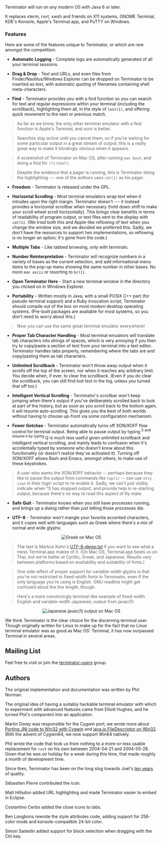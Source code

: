 Terminator will run on any modern OS with Java 6 or later.

It replaces xterm, rxvt, xwsh and friends on X11 systems, GNOME Terminal, KDE's Konsole, Apple's Terminal.app, and PuTTY on Windows.

### Features ###

Here are some of the features unique to Terminator, or which are rare amongst the competition:

  * **Automatic Logging** - Complete logs are automatically generated of all your terminal sessions.

  * **Drag & Drop** - Text and URLs, and even files from Finder/Nautilus/Windows Explorer can be dropped on Terminator to be inserted as text, with automatic quoting of filenames containing shell meta-characters.

  * **Find** - Terminator provides you with a find function so you can search for text and regular expressions within your terminal (including the scrollback), highlighting them all, in the style of `less(1)`, and offering quick movement to the next or previous match.

> As far as we know, the only other terminal emulator with a find function is Apple's Terminal, and ours is better.

> Searches stay active until you cancel them, so if you're waiting for some particular output in a great stream of output, this is a really great way to make it blindingly obvious when it appears.

> A screenshot of Terminator on Mac OS, after running `man bash`, and doing a find for `(?i)shell`:

> Despite the evidence that a pager is running, this is Terminator doing the highlighting --- one of the authors uses `cat(1)` as his pager.

  * **Freedom** - Terminator is released under the GPL.

  * **Horizontal Scrolling** - Most terminal emulators wrap text when it intrudes upon the right margin. Terminator doesn't --- it instead provides a horizontal scrollbar when necessary (hold down shift to make your scroll wheel scroll horizontally). This brings clear benefits in terms of readability of program output, or text files sent to the display with `cat(1)`. (We tried both this and Apple-like reflowing of text when you change the window size, and we decided we preferred this. Sadly, we don't have the resources to support two implementations, so reflowing is no longer an option; it's gone from the code.)

  * **Multiple Tabs** - Like tabbed browsing, only with terminals.

  * **Number Reinterpretation** - Terminator will recognize numbers in a variety of bases as the current selection, and add informational menu items to the pop-up menu showing the same number in other bases. No more `man ascii` or resorting to `bc(1)`.

  * **Open Terminator Here** - Start a new terminal window in the directory you clicked on in Windows Explorer.

  * **Portability** - Written mostly in Java, with a small POSIX C++ part (for pseudo-terminal support) and a Ruby invocation script, Terminator should compile out of the box on most modern desktop operating systems. (Pre-built packages are available for most systems, so you don't need to worry about this.)

> Now you can use the same great terminal emulator everywhere!

  * **Proper Tab Character Handling** - Most terminal emulators will translate tab characters into strings of spaces, which is very annoying if you then try to copy/paste a section of text from your terminal into a text editor. Terminator handles tabs properly, remembering where the tabs are and copy/pasting them as tab characters.

  * **Unlimited Scrollback** - Terminator won't throw away output when it scrolls off the top of the screen, nor when it reaches any arbitrary limit. _You_ decide when, if ever, to clear the scrollback. (Even if you do clear the scrollback, you can still find lost text in the log, unless you turned that off too.)

  * **Intelligent Vertical Scrolling** - Terminator's scrollbar won't keep jumping when there's output if you've deliberately scrolled back to look at part of the history, but as soon as you scroll back to the bottom again, it will resume auto-scrolling. This gives you the best of both worlds without having to choose up-front via some configuration mechanism.

  * **Fewer Gotchas** - Terminator automatically turns off XON/XOFF flow control for terminal output. Being able to pause output by typing <sup>S and resume it by typing </sup>Q is much less useful given unlimited scrollback and intelligent vertical scrolling, and mainly leads to confusion when it's accidentally typed by someone who doesn't know about this functionality (or doesn't realize they've activated it). Turning off XON/XOFF allows Bash and Emacs, amongst others, to make use of these keystrokes.

> A user who wants the XON/XOFF behavior -- perhaps because they like to pause the output from commands like `top(1)` -- can use `stty ixon` in their login script to re-enable it. Sadly, we can't just visibly indicate when ^S has stopped output, and provide help in re-starting output, because there's no way to read this aspect of tty state.

  * **Safe Quit** - Terminator knows when you still have processes running, and brings up a dialog rather than just letting those processes die.

  * **UTF-8** - Terminator won't mangle your favorite accented characters, and it copes well with languages such as Greek where there's a mix of normal and wide glyphs:
<p align='center'><img src='http://jessies.googlecode.com/svn/terminator/trunk/www/mac-os-greek.png' alt='Greek on Mac OS'>
<blockquote>The text is Markus Kuhn's <a href='http://www.cl.cam.ac.uk/~mgk25/ucs/examples/UTF-8-demo.txt'>UTF-8-demo.txt</a> if you want to see what a mess Terminal.app makes of it. (On Mac OS, Terminal.app beats us on Thai, but we're better at Cyrillic, Greek, and Japanese. Results vary between platforms based on availability and suitability of fonts.)</blockquote></li></ul>

> One side-effect of proper support for variable-width glyphs is that you're not restricted to fixed-width fonts in Terminator, even if the only language you're using is English. GNU readline might get confused about the line length, though.

> Here's a more convincingly terminal-like example of fixed-width English and variable-width Japanese; output from javac(1):
<p align='center'><img src='http://jessies.googlecode.com/svn/terminator/trunk/www/javac-jp-monaco.png' alt='Japanese javac(1) output on Mac OS'></li></ul>


We think Terminator is the clear choice for the discerning terminal user.
Though originally written for Linux to make up for the fact that no Linux terminal emulator was as good as Mac OS' Terminal, it has now surpassed Terminal in several areas.

## Mailing List ##

Feel free to visit or join the <a href='http://groups.google.com/group/terminator-users/'>terminator-users</a> group.

## Authors ##

The original implementation and documentation was written by Phil Norman.

The original idea of having a suitably hackable terminal emulator with which to experiment with advanced features came from Elliott Hughes, and he turned Phil's component into an application.

Martin Dorey was responsible for the Cygwin port; we wrote more about <a href='http://elliotth.blogspot.com/2005/08/porting-jni-code-to-win32-with-cygwin.html'>Porting JNI code to Win32 with Cygwin</a> and [java.io.FileDescriptor on Win32](http://elliotth.blogspot.com/2005/08/javaiofiledescriptor-on-win32.html).  With the advent of Cygwin64, we now support Win64 natively.

Phil wrote the code that took us from nothing to a more-or-less usable replacement for `rxvt` on his own between 2004-04-21 and 2004-05-28. Given that he was on holiday for a week during this time, that made roughly a month of development time.

Since then, Terminator has been on the long slog towards Joel's <a href='http://www.joelonsoftware.com/articles/fog0000000017.html'>ten years</a> of quality.

Sébastien Pierre contributed the icon.

Matt Hillsdon added URL highlighting and made Terminator easier to embed in Eclipse.

Costantino Cerbo added the close icons to tabs.

Ben Longbons rewrote the style attributes code, adding support for 256-color mode and konsole-compatible 24-bit color.

Simon Sadedin added support for block selection when dragging with the Ctrl key.